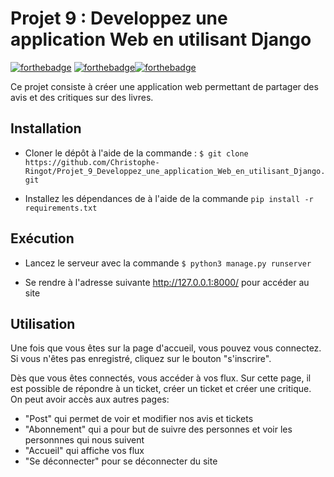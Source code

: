 # Projet 9 : Developpez une application Web en utilisant Django

[![forthebadge](https://forthebadge.com/images/badges/made-with-python.svg)](https://forthebadge.com) [![forthebadge](https://forthebadge.com/images/badges/uses-html.svg)](https://forthebadge.com)[![forthebadge](https://forthebadge.com/images/badges/uses-css.svg)](https://forthebadge.com)



Ce projet consiste à créer une application web permettant de partager des avis et des critiques sur des livres.


## Installation


- Cloner le dépôt à l'aide de la commande : ```$ git clone https://github.com/Christophe-Ringot/Projet_9_Developpez_une_application_Web_en_utilisant_Django.git```


- Installez les dépendances de à l'aide de la commande ```pip install -r requirements.txt```

## Exécution

- Lancez le serveur avec la commande ```$ python3 manage.py runserver```


- Se rendre à l'adresse suivante http://127.0.0.1:8000/ pour accéder au site

## Utilisation

Une fois que vous êtes sur la page d'accueil, vous pouvez vous connectez. Si vous n'êtes pas enregistré, cliquez sur le bouton "s'inscrire".

Dès que vous êtes connectés, vous accéder à vos flux. Sur cette page, il est possible de répondre à un ticket, créer un ticket et créer une critique. On peut avoir accès aux autres pages:

- "Post" qui permet de voir et modifier nos avis et tickets
- "Abonnement" qui a pour but de suivre des personnes et voir les personnnes qui nous suivent
- "Accueil" qui affiche vos flux
- "Se déconnecter" pour se déconnecter du site
